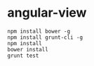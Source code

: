 angular-view
============

    npm install bower -g
    npm install grunt-cli -g
    npm install
    bower install
    grunt test
